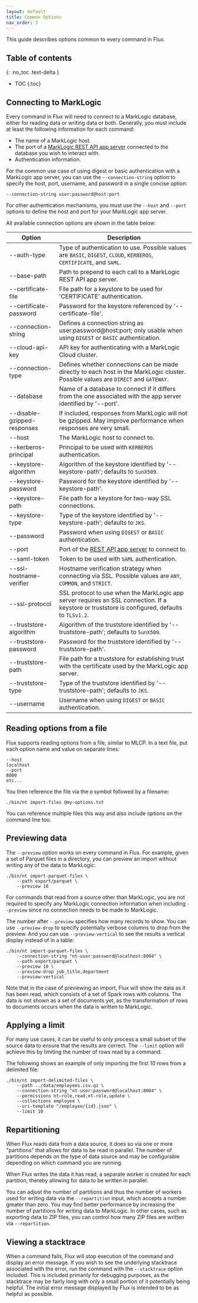 ```yaml
---
layout: default
title: Common Options
nav_order: 3
---
```


This guide describes options common to every command in Flux.

## Table of contents
{: .no_toc .text-delta }

- TOC
{:toc}

## Connecting to MarkLogic

Every command in Flux will need to connect to a MarkLogic database, either for reading data or writing data or both. 
Generally, you must include at least the following information for each command:

- The name of a MarkLogic host.
- The port of a [MarkLogic REST API app server](https://docs.marklogic.com/guide/rest-dev) connected to the database you wish to interact with.
- Authentication information.

For the common use case of using digest or basic authentication with a MarkLogic app server, you can use the 
`--connection-string` option to specify the host, port, username, and password in a single concise option:

    --connection-string user:password@host:port

For other authentication mechanisms, you must use the `--host` and `--port` options to define the host and port for 
your MarkLogic app server. 

All available connection options are shown in the table below:

| Option | Description | 
| --- | --- |
| --auth-type | Type of authentication to use. Possible values are `BASIC`, `DIGEST`, `CLOUD`, `KERBEROS`, `CERTIFICATE`, and `SAML`.|
| --base-path | Path to prepend to each call to a MarkLogic REST API app server. |
| --certificate-file | File path for a keystore to be used for 'CERTIFICATE' authentication. |
| --certificate-password | Password for the keystore referenced by '--certificate-file'. |
| --connection-string |  Defines a connection string as user:password@host:port; only usable when using `DIGEST` or `BASIC` authentication. |
| --cloud-api-key | API key for authenticating with a MarkLogic Cloud cluster. |
| --connection-type |  Defines whether connections can be made directly to each host in the MarkLogic cluster. Possible values are `DIRECT` and `GATEWAY`. |
| --database | Name of a database to connect if it differs from the one associated with the app server identified by '--port'. |
| --disable-gzipped-responses | If included, responses from MarkLogic will not be gzipped. May improve performance when responses are very small.
| --host | The MarkLogic host to connect to. |
| --kerberos-principal | Principal to be used with `KERBEROS` authentication. |
| --keystore-algorithm |  Algorithm of the keystore identified by '--keystore-path'; defaults to `SunX509`. |
| --keystore-password | Password for the keystore identified by '--keystore-path'. |
| --keystore-path | File path for a keystore for two-way SSL connections. |
| --keystore-type | Type of the keystore identified by '--keystore-path'; defaults to `JKS`. |
| --password | Password when using `DIGEST` or `BASIC` authentication. |
| --port | Port of the [REST API app server](https://docs.marklogic.com/guide/rest-dev) to connect to. |
| --saml-token | Token to be used with `SAML` authentication. |
| --ssl-hostname-verifier | Hostname verification strategy when connecting via SSL. Possible values are `ANY`, `COMMON`, and `STRICT`. |
| --ssl-protocol | SSL protocol to use when the MarkLogic app server requires an SSL connection. If a keystore or truststore is configured, defaults to `TLSv1.2`. |
| --truststore-algorithm | Algorithm of the truststore identified by '--truststore-path'; defaults to `SunX509`. |
| --truststore-password | Password for the truststore identified by '--truststore-path'. |
| --truststore-path | File path for a truststore for establishing trust with the certificate used by the MarkLogic app server. |
| --truststore-type | Type of the truststore identified by '--truststore-path'; defaults to `JKS`. |
| --username | Username when using `DIGEST` or `BASIC` authentication. |


## Reading options from a file

Flux supports reading options from a file, similar to MLCP. In a text file, put each option name and value on separate
lines:

```
--host
localhost
--port
8000
etc...
```

You then reference the file via the `@` symbol followed by a filename:

    ./bin/nt import-files @my-options.txt

You can reference multiple files this way and also include options on the command line too.

## Previewing data

The `--preview` option works on every command in Flux. For example, given a set of Parquet files in a directory, 
you can preview an import without writing any of the data to MarkLogic:

```
./bin/nt import-parquet-files \
    --path export/parquet \
    --preview 10
```

For commands that read from a source other than MarkLogic, you are not required to specify any MarkLogic connection
information when including `--preview` since no connection needs to be made to MarkLogic.

The number after `--preview` specifies how many records to show. You can use `--preview-drop` to specify potentially
verbose columns to drop from the preview. And you can use `--preview-vertical` to see the results a vertical display
instead of in a table:

```
./bin/nt import-parquet-files \
    --connection-string "nt-user:password@localhost:8004" \
    --path export/parquet \
    --preview 10 \
    --preview-drop job_title,department
    --preview-vertical
```

Note that in the case of previewing an import, Flux will show the data as it has been read, which consists of a set of
Spark rows with columns. The data is not shown as a set of documents yet, as the transformation of rows to documents 
occurs when the data is written to MarkLogic.

## Applying a limit

For many use cases, it can be useful to only process a small subset of the source data to ensure that the results
are correct. The `--limit` option will achieve this by limiting the number of rows read by a command.

The following shows an example of only importing the first 10 rows from a delimited file:

```
./bin/nt import-delimited-files \
    --path ../data/employees.csv.gz \
    --connection-string "nt-user:password@localhost:8004" \
    --permissions nt-role,read,nt-role,update \
    --collections employee \
    --uri-template "/employee/{id}.json" \
    --limit 10
```

## Repartitioning

When Flux reads data from a data source, it does so via one or more "partitions" that allows for data to be read in 
parallel. The number of partitions depends on the type of data source and may be configurable depending on which 
command you are running. 

When Flux writes the data it has read, a separate worker is created for each partition, thereby allowing for data to be
written in parallel. 

You can adjust the number of partitions and thus the number of workers used for writing data via the `--repartition` 
input, which accepts a number greater than zero. You may find better performance by increasing the number of partitions
for writing data to MarkLogic. In other cases, such as exporting data to ZIP files, you can control how many ZIP files
are written via `--repartition`. 

## Viewing a stacktrace

When a command fails, Flux will stop execution of the command and display an error message. If you wish to see the 
underlying stacktrace associated with the error, run the command with the `--stacktrace` option included. This is 
included primarily for debugging purposes, as the stacktrace may be fairly long with only a small portion of it 
potentially being helpful. The initial error message displayed by Flux is intended to be as helpful as possible. 
